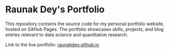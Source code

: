 # Raunak Dey's Portfolio

This repository contains the source code for my personal portfolio website, hosted on GitHub Pages. The portfolio showcases skills, projects, and blog entries relevant to data science and quantitative research.

Link to the live portfolio: [raunakdey.github.io](https://raunakdey.github.io/)